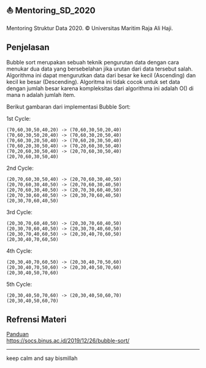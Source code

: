 ## ⛵ Mentoring_SD_2020
Mentoring Struktur Data 2020. © Universitas Maritim Raja Ali Haji.

## Penjelasan
Bubble sort merupakan sebuah teknik pengurutan data dengan cara menukar dua data yang bersebelahan jika urutan dari data tersebut salah. 
Algorithma ini dapat mengurutkan data dari besar ke kecil (Ascending) dan kecil ke besar (Descending). 
Algoritma ini tidak cocok untuk set data dengan jumlah besar karena kompleksitas dari algorithma ini adalah Ο() di mana n adalah jumlah item.

Berikut gambaran dari implementasi Bubble Sort:

1st Cycle:
```
(70,60,30,50,40,20) -> (70,60,30,50,20,40)
(70,60,30,50,20,40) -> (70,60,30,20,50,40)
(70,60,30,20,50,40) -> (70,60,20,30,50,40)
(70,60,20,30,50,40) -> (70,20,60,30,50,40)
(70,20,60,30,50,40) -> (20,70,60,30,50,40)
(20,70,60,30,50,40)
```
2nd Cycle:
```
(20,70,60,30,50,40) -> (20,70,60,30,40,50)
(20,70,60,30,40,50) -> (20,70,60,30,40,50)
(20,70,60,30,40,50) -> (20,70,30,60,40,50)
(20,70,30,60,40,50) -> (20,30,70,60,40,50)
(20,30,70,60,40,50)
```
3rd Cycle:
```
(20,30,70,60,40,50) -> (20,30,70,60,40,50)
(20,30,70,60,40,50) -> (20,30,70,40,60,50)
(20,30,70,40,60,50) -> (20,30,40,70,60,50)
(20,30,40,70,60,50)
```
4th Cycle:
```
(20,30,40,70,60,50) -> (20,30,40,70,50,60)
(20,30,40,70,50,60) -> (20,30,40,50,70,60)
(20,30,40,50,70,60)
```
5th Cycle:
```
(20,30,40,50,70,60) -> (20,30,40,50,60,70)
(20,30,40,50,60,70)
```

## Refrensi Materi
<a href="https://drive.google.com/file/d/1657HyU-BrGryEeastGqjnF7UOMlnsyjU/view?usp=sharing" target="_blank"> Panduan</a><br>
<a href="https://socs.binus.ac.id/2019/12/26/bubble-sort/">https://socs.binus.ac.id/2019/12/26/bubble-sort/<a>

---
keep calm and say bismillah
